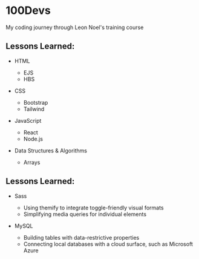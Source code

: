 # 100Devs
My coding journey through Leon Noel's training course

## Lessons Learned:
 - HTML
    - EJS
    - HBS

 - CSS
    - Bootstrap
    - Tailwind

 - JavaScript
    - React
    - Node.js
 
 - Data Structures & Algorithms
    - Arrays 

## Lessons Learned:
- Sass
    - Using themify to integrate toggle-friendly visual formats
    - Simplifying media queries for individual elements

- MySQL
    - Building tables with data-restrictive properties
    - Connecting local databases with a cloud surface, such as Microsoft Azure

